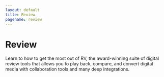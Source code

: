```yaml
---
layout: default
title: Review
pagename: review
---
```


# Review

Learn to how to get the most out of RV, the award-winning suite of digital review tools that allows you to play back, compare, and convert digital media with collaboration tools and many deep integrations. 
